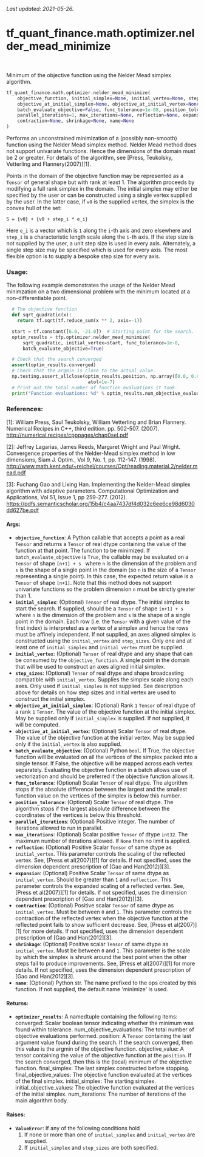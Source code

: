 <!--
This file is generated by a tool. Do not edit directly.
For open-source contributions the docs will be updated automatically.
-->

*Last updated: 2021-05-26.*

<div itemscope itemtype="http://developers.google.com/ReferenceObject">
<meta itemprop="name" content="tf_quant_finance.math.optimizer.nelder_mead_minimize" />
<meta itemprop="path" content="Stable" />
</div>

# tf_quant_finance.math.optimizer.nelder_mead_minimize

<!-- Insert buttons and diff -->

<table class="tfo-notebook-buttons tfo-api" align="left">
</table>



Minimum of the objective function using the Nelder Mead simplex algorithm.

```python
tf_quant_finance.math.optimizer.nelder_mead_minimize(
    objective_function, initial_simplex=None, initial_vertex=None, step_sizes=None,
    objective_at_initial_simplex=None, objective_at_initial_vertex=None,
    batch_evaluate_objective=False, func_tolerance=1e-08, position_tolerance=1e-08,
    parallel_iterations=1, max_iterations=None, reflection=None, expansion=None,
    contraction=None, shrinkage=None, name=None
)
```



<!-- Placeholder for "Used in" -->

Performs an unconstrained minimization of a (possibly non-smooth) function
using the Nelder Mead simplex method. Nelder Mead method does not support
univariate functions. Hence the dimensions of the domain must be 2 or greater.
For details of the algorithm, see
[Press, Teukolsky, Vetterling and Flannery(2007)][1].

Points in the domain of the objective function may be represented as a
`Tensor` of general shape but with rank at least 1. The algorithm proceeds
by modifying a full rank simplex in the domain. The initial simplex may
either be specified by the user or can be constructed using a single vertex
supplied by the user. In the latter case, if `v0` is the supplied vertex,
the simplex is the convex hull of the set:

```None
S = {v0} + {v0 + step_i * e_i}
```

Here `e_i` is a vector which is `1` along the `i`-th axis and zero elsewhere
and `step_i` is a characteristic length scale along the `i`-th axis. If the
step size is not supplied by the user, a unit step size is used in every axis.
Alternately, a single step size may be specified which is used for every
axis. The most flexible option is to supply a bespoke step size for every
axis.

### Usage:

The following example demonstrates the usage of the Nelder Mead minimzation
on a two dimensional problem with the minimum located at a non-differentiable
point.

```python
  # The objective function
  def sqrt_quadratic(x):
    return tf.sqrt(tf.reduce_sum(x ** 2, axis=-1))

  start = tf.constant([6.0, -21.0])  # Starting point for the search.
  optim_results = tfp.optimizer.nelder_mead_minimize(
      sqrt_quadratic, initial_vertex=start, func_tolerance=1e-8,
      batch_evaluate_objective=True)

  # Check that the search converged
  assert(optim_results.converged)
  # Check that the argmin is close to the actual value.
  np.testing.assert_allclose(optim_results.position, np.array([0.0, 0.0]),
                              atol=1e-7)
  # Print out the total number of function evaluations it took.
  print("Function evaluations: %d" % optim_results.num_objective_evaluations)
```

### References:
[1]: William Press, Saul Teukolsky, William Vetterling and Brian Flannery.
  Numerical Recipes in C++, third edition. pp. 502-507. (2007).
  http://numerical.recipes/cpppages/chap0sel.pdf

[2]: Jeffrey Lagarias, James Reeds, Margaret Wright and Paul Wright.
  Convergence properties of the Nelder-Mead simplex method in low dimensions,
  Siam J. Optim., Vol 9, No. 1, pp. 112-147. (1998).
  http://www.math.kent.edu/~reichel/courses/Opt/reading.material.2/nelder.mead.pdf

[3]: Fuchang Gao and Lixing Han. Implementing the Nelder-Mead simplex
  algorithm with adaptive parameters. Computational Optimization and
  Applications, Vol 51, Issue 1, pp 259-277. (2012).
  https://pdfs.semanticscholar.org/15b4/c4aa7437df4d032c6ee6ce98d6030dd627be.pdf

#### Args:


* <b>`objective_function`</b>:  A Python callable that accepts a point as a
  real `Tensor` and returns a `Tensor` of real dtype containing
  the value of the function at that point. The function
  to be minimized. If `batch_evaluate_objective` is `True`, the callable
  may be evaluated on a `Tensor` of shape `[n+1] + s ` where `n` is
  the dimension of the problem and `s` is the shape of a single point
  in the domain (so `n` is the size of a `Tensor` representing a
  single point).
  In this case, the expected return value is a `Tensor` of shape `[n+1]`.
  Note that this method does not support univariate functions so the problem
  dimension `n` must be strictly greater than 1.
* <b>`initial_simplex`</b>: (Optional) `Tensor` of real dtype. The initial simplex to
  start the search. If supplied, should be a `Tensor` of shape `[n+1] + s`
  where `n` is the dimension of the problem and `s` is the shape of a
  single point in the domain. Each row (i.e. the `Tensor` with a given
  value of the first index) is interpreted as a vertex of a simplex and
  hence the rows must be affinely independent. If not supplied, an axes
  aligned simplex is constructed using the `initial_vertex` and
  `step_sizes`. Only one and at least one of `initial_simplex` and
  `initial_vertex` must be supplied.
* <b>`initial_vertex`</b>: (Optional) `Tensor` of real dtype and any shape that can
  be consumed by the `objective_function`. A single point in the domain that
  will be used to construct an axes aligned initial simplex.
* <b>`step_sizes`</b>: (Optional) `Tensor` of real dtype and shape broadcasting
  compatible with `initial_vertex`. Supplies the simplex scale along each
  axes. Only used if `initial_simplex` is not supplied. See description
  above for details on how step sizes and initial vertex are used to
  construct the initial simplex.
* <b>`objective_at_initial_simplex`</b>: (Optional) Rank `1` `Tensor` of real dtype
  of a rank `1` `Tensor`. The value of the objective function at the
  initial simplex. May be supplied only if `initial_simplex` is
  supplied. If not supplied, it will be computed.
* <b>`objective_at_initial_vertex`</b>: (Optional) Scalar `Tensor` of real dtype. The
  value of the objective function at the initial vertex. May be supplied
  only if the `initial_vertex` is also supplied.
* <b>`batch_evaluate_objective`</b>: (Optional) Python `bool`. If True, the objective
  function will be evaluated on all the vertices of the simplex packed
  into a single tensor. If False, the objective will be mapped across each
  vertex separately. Evaluating the objective function in a batch allows
  use of vectorization and should be preferred if the objective function
  allows it.
* <b>`func_tolerance`</b>: (Optional) Scalar `Tensor` of real dtype. The algorithm
  stops if the absolute difference between the largest and the smallest
  function value on the vertices of the simplex is below this number.
* <b>`position_tolerance`</b>: (Optional) Scalar `Tensor` of real dtype. The
  algorithm stops if the largest absolute difference between the
  coordinates of the vertices is below this threshold.
* <b>`parallel_iterations`</b>: (Optional) Positive integer. The number of iterations
  allowed to run in parallel.
* <b>`max_iterations`</b>: (Optional) Scalar positive `Tensor` of dtype `int32`.
  The maximum number of iterations allowed. If `None` then no limit is
  applied.
* <b>`reflection`</b>: (Optional) Positive Scalar `Tensor` of same dtype as
  `initial_vertex`. This parameter controls the scaling of the reflected
  vertex. See, [Press et al(2007)][1] for details. If not specified,
  uses the dimension dependent prescription of [Gao and Han(2012)][3].
* <b>`expansion`</b>: (Optional) Positive Scalar `Tensor` of same dtype as
  `initial_vertex`. Should be greater than `1` and `reflection`. This
  parameter controls the expanded scaling of a reflected vertex.
  See, [Press et al(2007)][1] for details. If not specified, uses the
  dimension dependent prescription of [Gao and Han(2012)][3].
* <b>`contraction`</b>: (Optional) Positive scalar `Tensor` of same dtype as
  `initial_vertex`. Must be between `0` and `1`. This parameter controls
  the contraction of the reflected vertex when the objective function at
  the reflected point fails to show sufficient decrease.
  See, [Press et al(2007)][1] for more details. If not specified, uses
  the dimension dependent prescription of [Gao and Han(2012][3].
* <b>`shrinkage`</b>: (Optional) Positive scalar `Tensor` of same dtype as
  `initial_vertex`. Must be between `0` and `1`. This parameter is the scale
  by which the simplex is shrunk around the best point when the other
  steps fail to produce improvements.
  See, [Press et al(2007)][1] for more details. If not specified, uses
  the dimension dependent prescription of [Gao and Han(2012][3].
* <b>`name`</b>: (Optional) Python str. The name prefixed to the ops created by this
  function. If not supplied, the default name 'minimize' is used.


#### Returns:


* <b>`optimizer_results`</b>: A namedtuple containing the following items:
  converged: Scalar boolean tensor indicating whether the minimum was
    found within tolerance.
  num_objective_evaluations: The total number of objective
    evaluations performed.
  position: A `Tensor` containing the last argument value found
    during the search. If the search converged, then
    this value is the argmin of the objective function.
  objective_value: A tensor containing the value of the objective
    function at the `position`. If the search
    converged, then this is the (local) minimum of
    the objective function.
  final_simplex: The last simplex constructed before stopping.
  final_objective_values: The objective function evaluated at the
    vertices of the final simplex.
  initial_simplex: The starting simplex.
  initial_objective_values: The objective function evaluated at the
    vertices of the initial simplex.
  num_iterations: The number of iterations of the main algorithm body.


#### Raises:


* <b>`ValueError`</b>: If any of the following conditions hold
  1. If none or more than one of `initial_simplex` and `initial_vertex` are
    supplied.
  2. If `initial_simplex` and `step_sizes` are both specified.